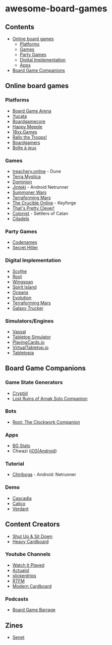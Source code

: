 # awesome-board-games

## Contents

- [Online board games](#online-board-games)
  - [Platforms](#platforms)
  - [Games](#games)
  - [Party Games](#party-games)
  - [Digital Implementation](#digital-implementation)
  - [Apps](#apps)
- [Board Game Companions](#board-game-companions)

## Online board games

### Platforms
- [Board Game Arena](https://boardgamearena.com)
- [Yucata](https://www.yucata.de)
- [Boardgamecore](http://play.boardgamecore.net)
- [Happy Meeple](https://www.happymeeple.com)
- [18xx.Games](https://18xx.games)
- [Rally the Troops!](https://rally-the-troops.com)
- [Boardgamers](https://www.boardgamers.space)
- [Boîte à jeux](https://www.boiteajeux.net/)

### Games
- [treachery.online](https://treachery.online) - Dune
- [Terra Mystica](https://terra.snellman.net/)
- [Dominion](https://dominion.games)
- [Jinteki](https://www.jinteki.net/) - Android Netrunner
- [Summoner Wars](https://summonerwars.plaidhatgames.com/)
- [Terraforming Mars](https://terraforming-mars.herokuapp.com/)
- [The Crucible Online](https://thecrucible.online/) - Keyforge
- [That's Pretty Clever!](https://www.schmidtspiele.de/static/onlinespiele/ganz-schoen-clever/)
- [Colonist](https://colonist.io/) - Settlers of Catan
- [Citadels](https://www.citadelscardgame.com/)

### Party Games
- [Codenames](https://codenames.game/)
- [Secret Hitler](https://secrethitler.io/)

### Digital Implementation
- [Scythe](https://www.asmodee-digital.com/en/scythe/)
- [Root](https://www.direwolfdigital.com/root/)
- [Wingspan](https://stonemaiergames.com/games/wingspan/digital-versions/)
- [Spirit Island](https://www.handelabra.com/spiritisland)
- [Oceans](https://www.oceansdigitalgame.com/)
- [Evolution](https://www.evolutiondigitalgame.com/)
- [Terraforming Mars](https://www.asmodee-digital.com/en/terraforming-mars/)
- [Galaxy Trucker](https://galaxytrucker.com/)

### Simulators/Engines
- [Vassal](https://vassalengine.org/)
- [Tabletop Simulator](https://store.steampowered.com/app/286160/Tabletop_Simulator/)
- [PlayingCards.io](https://playingcards.io/)
- [VirtualTabletop.io](https://virtualtabletop.io)
- [Tabletopia](https://tabletopia.com/)

## Board Game Companions

### Game State Generators
- [Cryptid](https://www.playcryptid.com/)
- [Lost Ruins of Arnak Solo Companion](https://czechgames.com/en/lost-ruins-of-arnak/solo/)

### Bots
- [Root: The Clockwork Companion](https://clockroot.seiyria.com/)

### Apps
- [BG Stats](https://www.bgstatsapp.com/)
- Chwazi ([iOS](https://apps.apple.com/us/app/chwazi-finger-chooser/id689674978)|[Android](https://play.google.com/store/apps/details?id=com.tendadigital.chwaziApp))

### Tutorial
- [Chiriboga](https://chiriboga.sifnt.net.au/) - Android: Netrunner

### Demo
- [Cascadia](https://cascadiagame.github.io/)
- [Calico](https://myautoma.github.io/games/calico/)
- [Verdant](https://verdantgame.github.io/)

## Content Creators
- [Shut Up & Sit Down](https://www.shutupandsitdown.com/)
- [Heavy Cardboard](https://www.heavycardboard.com/)

### Youtube Channels
- [Watch It Played](https://youtube.com/@WatchItPlayed)
- [Actualol](https://www.youtube.com/@actualol)
- [slickerdrips](https://youtube.com/@slickerdrips)
- [RTFM](https://youtube.com/@RTFM)
- [Modern Cardboard](https://youtube.com/@ModernTablegamer)

### Podcasts
- [Board Game Barrage](https://boardgamebarrage.com/)

## Zines
- [Senet](https://senetmagazine.com/)